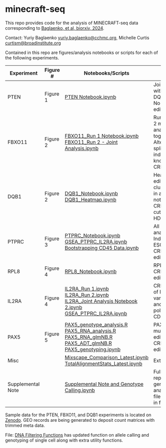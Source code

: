 # minecraft-seq
This repo provides code for the analysis of MINECRAFT-seq data corresponding to [Baglaenko, et al, biorxiv, 2024](https://www.biorxiv.org/content/10.1101/2024.03.28.587175v1).

Contact: Yuriy Baglaenko yuriy.baglaenko@cchmc.org, Michelle Curtis curtism@broadinstitute.org

Contained in this repo are figures/analysis notebooks or scripts for each of the following experiments.

| Experiment  |  Figure # | Notebooks/Scripts | Notes |
|--------|----------|----------|----------|
| PTEN  | Figure 1 | [PTEN Notebook.ipynb](./figures/PTEN/PTEN_FBXO11_DQB1_Github.ipynb) | Joint Notebook with DQB1/FBXO11. No CRISPR editing |
| FBXO11 | Figure 2 | [FBXO11_Run 1 Notebook.ipynb](./figures/FBXO11/PTEN_FBXO11_DQB1_Analysis.ipynb) <br> [FBXO11_Run 2 - Joint Analysis.ipynb](./figures/FBXO11/FBXO11_Run2_Joint_Github.ipynb)| Run 1 and Run 2 merged and analyzed together. Alternative splicing to induce a knockout with CRISPR |
| DQB1 | Figure 2 | [DQB1_Notebook.ipynb](./figures/DQB1/PTEN_FBXO11_DQB1_Github.ipynb) <br> [DQB1_Heatmap.ipynb](./figures/DQB1/DQB1_Heatmap_Github.ipynb)| Heatmap and editing clustering done in a separate notebook. CRISPR-Cas cutting and HDR. |
| PTPRC | Figure 3 | [PTPRC_Notebook.ipynb](./figures/PTPRC/PTPRC_Github.ipynb) <br> [GSEA_PTPRC_IL2RA.ipynb](./figures/Misc/GSEA_PTPRC_IL2RA.ipynb) <br> [Bootstrapping CD45 Data.ipynb](./figures/PTPRC/PTPRC_Analysis_Bootstrap_Laters.ipynb)| All PTRPC analysis. Induction of ESC with CRISPR base editors|
| RPL8 | Figure 4 | [RPL8_Notebook.ipynb](./figures/RPL8/RPL8_Github.ipynb)| RPL8 eQTL CRISPR base editing | 
| IL2RA | Figure 4 | [IL2RA_Run 1.ipynb](./figures/IL2RA/IL2RA_Run1_Github.ipynb) <br> [IL2RA_Run 2.ipynb](./figures/IL2RA/IL2RA_Run2_Github.ipynb) <br> [IL2RA_Joint Analysis Notebook 2.ipynb](./figures/IL2RA/IL2RA_joint_Github.ipynb) <br> [GSEA_PTPRC_IL2RA.ipynb](./figures/Misc/GSEA_PTPRC_IL2RA.ipynb)| CRISPR editing of IL2RA variant in Th1 and Treg polarized naive CD4 T cells
| PAX5 | Figure 5 | [PAX5_genotype_analysis.R](./figures/PAX5/PAX5_genotype_analysis.R) <br> [PAX5_RNA_analysis.R](./figures/PAX5/PAX5_RNA_analysis.R) <br> [PAX5_RNA_glmNB.R](./figures/PAX5/PAX5_RNA_glmNB.R) <br> [PAX5_ADT_glmNB.R](./figures/PAX5/PAX5_ADT_glmNB.R) <br>  [PAX5_genotyping.ipynb](./figures/PAX5/PAX5_AlleleCalling_Github.ipynb)| PAX5 multiplexed editing with CRIPSR base editors |
| Misc |  | [Mixscape_Comparison_Latest.ipynb](./figures/Misc/Mixscape_Comparison_Latest.ipynb) <br> [TotalAlignmentStats_Latest.ipynb](./figures/Misc/TotalAlignmentStats_Latest.ipynb)| Extras|
| Supplemental Note | |[Supplemental Note and Genotype Calling.ipynb](./figures/SupplementaryNote/SupplementaryNote_Github.ipynb) | Fully replicatable genotyping analysis. Key files deposited in folder | 

Sample data for the PTEN, FBXO11, and DQB1 experiments is located on [Zenodo](https://zenodo.org/records/10932681). GEO records are being generated to deposit count matrices with trimmed meta data. 

File: [DNA Filtering Functions](./figures/DNA_filtering_Functions.R) has updated function on allele calling and genotyping of single cell along with extra utility functions.
